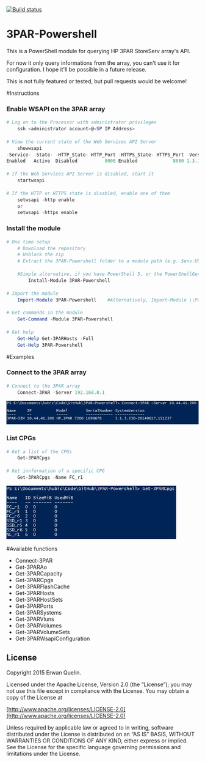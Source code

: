 [![Build status](https://ci.appveyor.com/api/projects/status/dkftdsb4yhwq7gem?svg=true)](https://ci.appveyor.com/project/equelin/3par-powershell)

# 3PAR-Powershell

This is a PowerShell module for querying HP 3PAR StoreServ array's API.

For now it only query informations from the array, you can't use it for configuration. I hope it'll be possible in a future release.

This is not fully featured or tested, but pull requests would be welcome!

#Instructions
### Enable WSAPI on the 3PAR array
```powershell
# Log on to the Processor with administrator privileges
    ssh <administrator account>@<SP IP Address>

# View the current state of the Web Services API Server
    showwsapi
-Service- -State- -HTTP_State- HTTP_Port -HTTPS_State- HTTPS_Port -Version-
Enabled   Active  Disabled          8008 Enabled             8080 1.3.1

# If the Web Services API Server is disabled, start it
    startwsapi

# If the HTTP or HTTPS state is disabled, enable one of them
    setwsapi -http enable
    or
    setwsapi -https enable
```

### Install the module
```powershell
# One time setup
    # Download the repository
    # Unblock the zip
    # Extract the 3PAR-Powershell folder to a module path (e.g. $env:USERPROFILE\Documents\WindowsPowerShell\Modules\)

    #Simple alternative, if you have PowerShell 5, or the PowerShellGet module:
        Install-Module 3PAR-Powershell

# Import the module
    Import-Module 3PAR-Powershell    #Alternatively, Import-Module \\Path\To\3PAR-Powershell

# Get commands in the module
    Get-Command -Module 3PAR-Powershell

# Get help
    Get-Help Get-3PARHosts -Full
    Get-Help 3PAR-Powershell
```

#Examples

### Connect to the 3PAR array

```PowerShell
# Connect to the 3PAR array
    Connect-3PAR -Server 192.168.0.1
```

![Connect-3PAR](/Media/Connect-3PAR.jpg)

### List CPGs

```PowerShell
# Get a list of the CPGs
    Get-3PARCpgs

# Get innformation of a specific CPG
    Get-3PARCpgs -Name FC_r1
```

![Get-3PARCpgs](/Media/Get-3PARCpgs.jpg)

#Available functions

- Connect-3PAR
- Get-3PARAo
- Get-3PARCapacity
- Get-3PARCpgs
- Get-3PARFlashCache
- Get-3PARHosts
- Get-3PARHostSets
- Get-3PARPorts
- Get-3PARSystems
- Get-3PARVluns
- Get-3PARVolumes
- Get-3PARVolumeSets
- Get-3PARWsapiConfiguration

## License

Copyright 2015 Erwan Quelin.

Licensed under the Apache License, Version 2.0 (the “License”); you may not use this file except in compliance with the License. You may obtain a copy of the License at

[http://www.apache.org/licenses/LICENSE-2.0](http://www.apache.org/licenses/LICENSE-2.0)

Unless required by applicable law or agreed to in writing, software distributed under the License is distributed on an “AS IS” BASIS, WITHOUT WARRANTIES OR CONDITIONS OF ANY KIND, either express or implied. See the License for the specific language governing permissions and limitations under the License.
